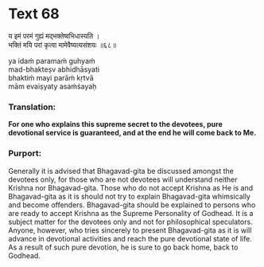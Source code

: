 # Text 68

य इमं परमं गुह्यं मद्भक्तेष्वभिधास्यति ।  
भक्तिं मयि परां कृत्वा मामेवैष्यत्यसंशयः ॥६८॥

ya idaḿ paramaḿ guhyaḿ  
mad-bhakteṣv abhidhāsyati  
bhaktiḿ mayi parāḿ kṛtvā  
mām evaiṣyaty asaḿśayaḥ



### Translation:

**For one who explains this supreme secret to the devotees, pure devotional service is guaranteed, and at the end he will come back to Me.**

### Purport:

Generally it is advised that Bhagavad-gita be discussed amongst the devotees only, for those who are not devotees will understand neither Krishna nor Bhagavad-gita. Those who do not accept Krishna as He is and Bhagavad-gita as it is should not try to explain Bhagavad-gita whimsically and become offenders. Bhagavad-gita should be explained to persons who are ready to accept Krishna as the Supreme Personality of Godhead. It is a subject matter for the devotees only and not for philosophical speculators. Anyone, however, who tries sincerely to present Bhagavad-gita as it is will advance in devotional activities and reach the pure devotional state of life. As a result of such pure devotion, he is sure to go back home, back to Godhead.